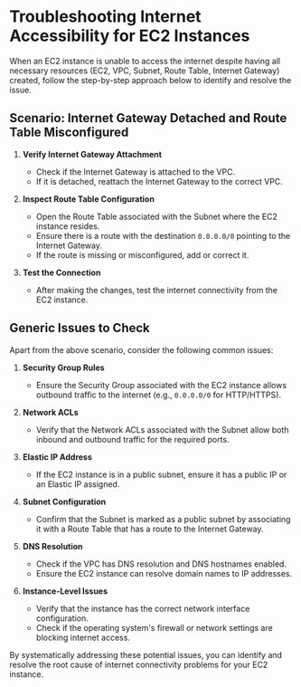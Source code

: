 # Troubleshooting Internet Accessibility for EC2 Instances  

When an EC2 instance is unable to access the internet despite having all necessary resources (EC2, VPC, Subnet, Route Table, Internet Gateway) created, follow the step-by-step approach below to identify and resolve the issue.  

## Scenario: Internet Gateway Detached and Route Table Misconfigured  
1. **Verify Internet Gateway Attachment**  
    - Check if the Internet Gateway is attached to the VPC.  
    - If it is detached, reattach the Internet Gateway to the correct VPC.  

2. **Inspect Route Table Configuration**  
    - Open the Route Table associated with the Subnet where the EC2 instance resides.  
    - Ensure there is a route with the destination `0.0.0.0/0` pointing to the Internet Gateway.  
    - If the route is missing or misconfigured, add or correct it.  

3. **Test the Connection**  
    - After making the changes, test the internet connectivity from the EC2 instance.  

## Generic Issues to Check  
Apart from the above scenario, consider the following common issues:  

1. **Security Group Rules**  
    - Ensure the Security Group associated with the EC2 instance allows outbound traffic to the internet (e.g., `0.0.0.0/0` for HTTP/HTTPS).  

2. **Network ACLs**  
    - Verify that the Network ACLs associated with the Subnet allow both inbound and outbound traffic for the required ports.  

3. **Elastic IP Address**  
    - If the EC2 instance is in a public subnet, ensure it has a public IP or an Elastic IP assigned.  

4. **Subnet Configuration**  
    - Confirm that the Subnet is marked as a public subnet by associating it with a Route Table that has a route to the Internet Gateway.  

5. **DNS Resolution**  
    - Check if the VPC has DNS resolution and DNS hostnames enabled.  
    - Ensure the EC2 instance can resolve domain names to IP addresses.  

6. **Instance-Level Issues**  
    - Verify that the instance has the correct network interface configuration.  
    - Check if the operating system's firewall or network settings are blocking internet access.  

By systematically addressing these potential issues, you can identify and resolve the root cause of internet connectivity problems for your EC2 instance.  